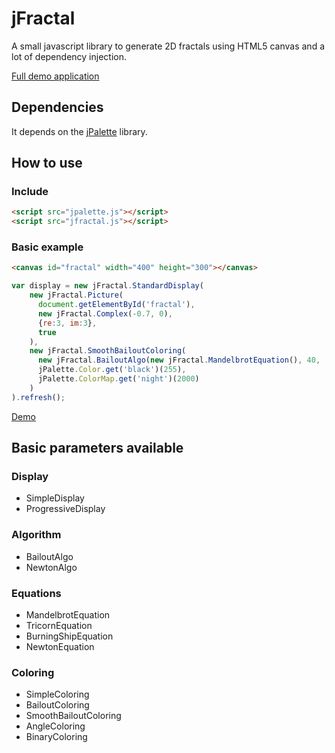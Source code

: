 # jFractal

A small javascript library to generate 2D fractals using HTML5 canvas and a lot of dependency injection.

[Full demo application](http://jsrdescamps.github.io/jfractal/)

## Dependencies

It depends on the [jPalette](https://github.com/jsrdescamps/jpalette) library.

## How to use

### Include

```html
<script src="jpalette.js"></script>
<script src="jfractal.js"></script>
```

### Basic example

```html
<canvas id="fractal" width="400" height="300"></canvas>
```

```javascript
var display = new jFractal.StandardDisplay(
    new jFractal.Picture(
      document.getElementById('fractal'),
      new jFractal.Complex(-0.7, 0),
      {re:3, im:3},
      true
    ),
    new jFractal.SmoothBailoutColoring(
      new jFractal.BailoutAlgo(new jFractal.MandelbrotEquation(), 40,  1 << 16),
      jPalette.Color.get('black')(255),
      jPalette.ColorMap.get('night')(2000)
    )
).refresh();
```

[Demo](http://jsfiddle.net/jsrdescamps/qo5dsa7e/)

## Basic parameters available

### Display

* SimpleDisplay
* ProgressiveDisplay

### Algorithm

* BailoutAlgo
* NewtonAlgo

### Equations

* MandelbrotEquation
* TricornEquation
* BurningShipEquation
* NewtonEquation

### Coloring

* SimpleColoring
* BailoutColoring
* SmoothBailoutColoring
* AngleColoring
* BinaryColoring
